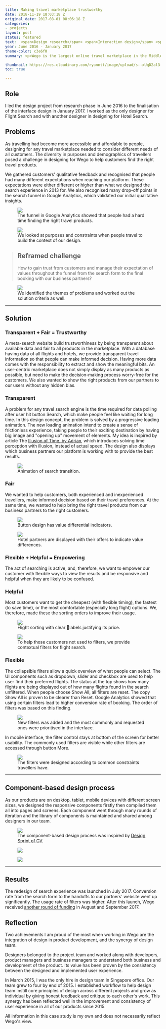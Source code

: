 ```yaml
---
title: Making travel marketplace trustworthy
date: 2018-11-19 18:03:18 Z
original_date: 2017-08-01 08:06:18 Z
categories:
- projects
layout: post
status: featured
text:  <span>Design research</span> <span>Interaction design</span> <span>Interface design</span>
year: June 2016 - January 2017
theme-color: c3e6f0
summary: <p>Wego is the largest online travel marketplace in the Middle East and North Africa. In 2016, the search experience was redesigned to acommodate the changing demographics of Wego users having various usage.</p> <p>We were tasked to help travellers find their travel packages quickly, and at the same time bring the right travel products provided by our business partners to the right customers. The focused metric was the conversion rate of the search funnel.</p>

thumbnail: https://res.cloudinary.com/ryanntt/image/upload/s--xUqD2al3--/c_fill,h_1082,w_1536/v1508772728/wego/desktop-web.png
toc: true

---
```


## Role

I led the design project from research phase in June 2016 to the finalisation of the interface design in January 2017. I worked as the only designer for Flight Search and with another designer in designing for Hotel Search.

## Problems

As travelling had become more accessible and affordable to people, designing for any travel marketplace needed to consider different needs of all customers. The diversity in purposes and demographics of travellers posed a challenge in designing for Wego to help customers find the right travel products.

We gathered customers' qualitative feedback and recognised that people had many different expectations when reaching our platform. These expectations were either different or higher than what we designed the search experience in 2013 for. We also recognised many drop-off points in the search funnel in Google Analytics, which validated our initial qualitative insights. 


<figure class="text-width">
    <img src="https://res.cloudinary.com/ryanntt/image/upload/s--NOPRsZcg--/c_scale,h_891,w_1536/v1542627016/wego/conversion-funnel.png">
    <figcaption>The funnel in Google Analytics showed that people had a hard time finding the right travel products.</figcaption>
</figure>

<figure class="text-width">
    <img src="https://res.cloudinary.com/ryanntt/image/upload/s--rgA3An0W--/c_scale,h_1082,w_1536/v1542627032/wego/purposes-constraints.png">
    <figcaption>We looked at purposes and constraints when people travel to build the context of our design.</figcaption>
</figure>

<div class="spacer-block-1"></div>

<blockquote class="highlighted full-width">
    <div class="spacer-block-1"></div>
    <h2 class="label">Reframed challenge</h2>
    <p>How to gain trust from customers and manage their expectation of values throughout the funnel from the search form to the final booking with our business partners?</p>
    <div class="spacer-block-1"></div>
</blockquote>

<div class="spacer-block-1"></div>

<figure class="text-width">
    <img src="https://res.cloudinary.com/ryanntt/image/upload/s--Jg2q7W00--/c_scale,w_1536/v1542627030/wego/problem-themes.png">
    <figcaption>We identified the themes of problems and worked out the solution criteria as well.</figcaption>
</figure>

<hr>

## Solution

### Transparent + Fair = Trustworthy

A meta-search website build trustworthiness by being transparent about available data and fair to all products in the marketplace. With a database having data of all flights and hotels, we provide transparent travel information so that people can make informed decision. Having more data comes with the responsibility to extract and show the meaningful bits. An user-centric marketplace does not simply display as many products as possible, but need to make the decision-making process worry-free for the customers. We also wanted to show the right products from our partners to our users without any hidden bias.

### Transparent

A problem for any travel search engine is the time required for data polling after user hit button Search, which make people feel like waiting for long time. In this design concept, the problem is solved by a progressive loading animation. The new loading animation intend to create a sense of frictionless experience, taking people to their exciting destination by having big image and "opening up" movement of elements. My idea is inspired by article The [Illusion of Time, by Adrian](https://medium.com/swlh/the-illusion-of-time-8f321fa2f191), which introduces solving time perception with illusion, instead of actual speed. The design also displays which business partners our platform is working with to provide the best results. 

<figure style="max-width: 800px;">
    <img src="https://res.cloudinary.com/ryanntt/image/upload/s--j-iUcCZX--/q_100/v1508685363/wego/wego-search-animation.gif">
    <figcaption>Animation of search transition.</figcaption>
</figure>

### Fair

We wanted to help customers, both experienced and inexperienced travellers, make informed decision based on their travel preferences. At the same time, we wanted to help bring the right travel products from our business partners to the right customers.

<div class="spacer-block-2"></div>

<figure>
    <img src="https://res.cloudinary.com/ryanntt/image/upload/s--SCgGOlUF--/c_scale,h_790,w_1536/v1542627032/wego/flights-view-deal-buttons.png">
    <figcaption>Button design has value differential indicators.</figcaption>
</figure>

<div class="spacer-block-2"></div>

<figure>
    <img src="https://res.cloudinary.com/ryanntt/image/upload/s--xO4mZePu--/c_scale,h_617,w_1536/v1542627045/wego/hotel-card.png">
    <figcaption>Hotel partners are displayed with their offers to indicate value differences.</figcaption>
</figure>

### Flexible + Helpful = Empowering

The act of searching is active, and, therefore, we want to empower our customer with flexible ways to view the results and be responsive and helpful when they are likely to be confused.

### Helpful

 Most customers want to get the cheapest (with flexible timing), the fastest (to save time), or the most comfortable (especially long flight) options. We, therefore, made these the sorting orders to improve their usage.

 <div class="spacer-block-2"></div>

<figure>
    <img src="https://res.cloudinary.com/ryanntt/image/upload/s--ylzgm1Q3--/c_scale,h_507,w_1536/v1542627030/wego/flights-sorting.png">
    <figcaption>Flight sorting with clear labels justifying its price.</figcaption>
</figure>

 <div class="spacer-block-2"></div>

<figure>
    <img src="https://res.cloudinary.com/ryanntt/image/upload/s--I7yNVWv3--/c_scale,h_1019,w_1536/v1542627025/wego/flights-contextual-filters.png">
    <figcaption>To help those customers not used to filters, we provide contextual filters for flight search.</figcaption>
</figure>

### Flexible

The collapsible filters allow a quick overview of what people can select. The UI components such as dropdown, slider and checkbox are used to help user find their preferred flights. The status at the top shows how many flights are being displayed out of how many flights found in the search unfiltered. When people choose Show All, all filters are reset. The copy Show All is proven to be clearer than Reset. Google Analytics showed that using certain filters lead to higher conversion rate of booking. The order of filters was based on this finding.


<figure class="text-width">
    <img src="https://res.cloudinary.com/ryanntt/image/upload/s--pEOnQFD7--/c_scale,w_1536/v1542790600/wego/filters.png">
    <figcaption>New filters was added and the most commonly and requested ones were prioritised in the interface.</figcaption>
</figure>

In mobile interface, the filter control stays at bottom of the screen for better usability. The commonly used filters are visible while other filters are accessed through button More.

<figure style="max-width: 800px;">
    <img  src="https://res.cloudinary.com/ryanntt/image/upload/s---fCx9Okm--/v1508684319/wego/hotels-map-short.gif">
    <figcaption>The filters were designed according to common constraints travellers have.</figcaption>
</figure>

<hr>

## Component-based design process

As our products are on desktop, tablet, mobile devices with different screen sizes, we designed the responsive components firstly then compiled them all into pages and screens. Each component went through many rounds of iteration and the library of components is maintained and shared among designers in our team.

<figure>
    <img src="https://res.cloudinary.com/ryanntt/image/upload/s--r-OwbaoB--/c_scale,h_1001,w_1536/v1542696849/wego/component-based-framework.png">
    <figcaption>The component-based design process was inspired by <a href="http://www.gv.com/sprint/" target="_blank">Design Sprint of GV</a>. </figcaption>
</figure>

<div class="spacer-block-1"></div>

<figure style="max-height:690px;">
    <img  src="https://res.cloudinary.com/ryanntt/image/upload/s--nBsTPpU9--/c_scale,w_2000/v1542627028/wego/component-based-approach-1.png">
</figure>

<figure>
    <img  src="https://res.cloudinary.com/ryanntt/image/upload/s--vhMvMKNc--/c_scale,h_1170,w_2000/v1542627027/wego/component-based-approach-2.png">
</figure>

<hr>

## Results

The redesign of search experience was launched in July 2017. Conversion rate from the search form to the handoffs to our partners' website went up significantly. The usage rate of filters was higher. After this launch, Wego received [another round of funding](https://www.entrepreneur.com/article/299724) in August and September 2017.

## Reflection

Two achievements I am proud of the most when working in Wego are the integration of design in product development, and the synergy of design team. 

Designers belonged to the project team and worked along with developers, product managers and business managers to understand both business and development of the product. Its value has been proven by the consistency between the designed and implemented user experience.

In March 2015, I was the only hire in design team in Singapore office. Our team grew to four by end of 2015. I established workflow to help design team instill core principles of design across different projects and grow as individual by giving honest feedback and critique to each other's work. This synergy has been reflected well in the improvement and consistency of user experience in all of our products since 2015.

<p class="mid-gray">All information in this case study is my own and does not necessarily reflect Wego's view.</p>